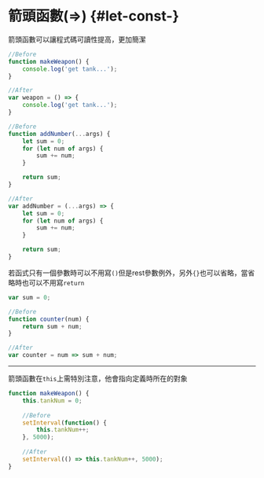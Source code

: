 # 箭頭函數\(=&gt;\) {#let-const-}

箭頭函數可以讓程式碼可讀性提高，更加簡潔

```js
//Before
function makeWeapon() {
    console.log('get tank...');
}

//After
var weapon = () => {
    console.log('get tank...');
}
```

```js
//Before
function addNumber(...args) {
    let sum = 0;
    for (let num of args) {
        sum += num;
    }

    return sum;
}

//After
var addNumber = (...args) => {
    let sum = 0;
    for (let num of args) {
        sum += num;
    }

    return sum;
}
```

若函式只有一個參數時可以不用寫`()`但是rest參數例外，另外`{}`也可以省略，當省略時也可以不用寫`return`

```js
var sum = 0;

//Before
function counter(num) {
    return sum + num;
}

//After
var counter = num => sum + num;
```

---

箭頭函數在`this`上需特別注意，他會指向定義時所在的對象

```js
function makeWeapon() {
    this.tankNum = 0;
    
    //Before
    setInterval(function() {
        this.tankNum++;
    }, 5000);
    
    //After
    setInterval(() => this.tankNum++, 5000);
}





```



